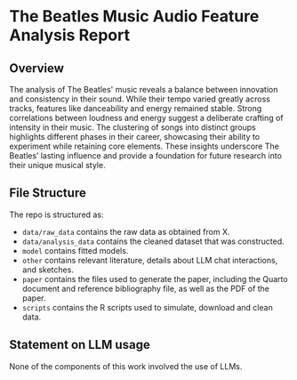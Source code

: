 # The Beatles Music Audio Feature Analysis Report

## Overview

The analysis of The Beatles' music reveals a balance between innovation and consistency in their sound. While their tempo varied greatly across tracks, features like danceability and energy remained stable. Strong correlations between loudness and energy suggest a deliberate crafting of intensity in their music. The clustering of songs into distinct groups highlights different phases in their career, showcasing their ability to experiment while retaining core elements. These insights underscore The Beatles’ lasting influence and provide a foundation for future research into their unique musical style.


## File Structure

The repo is structured as:

-   `data/raw_data` contains the raw data as obtained from X.
-   `data/analysis_data` contains the cleaned dataset that was constructed.
-   `model` contains fitted models. 
-   `other` contains relevant literature, details about LLM chat interactions, and sketches.
-   `paper` contains the files used to generate the paper, including the Quarto document and reference bibliography file, as well as the PDF of the paper. 
-   `scripts` contains the R scripts used to simulate, download and clean data.


## Statement on LLM usage

None of the components of this work involved the use of LLMs.
